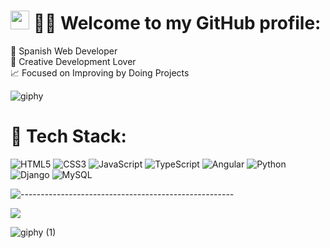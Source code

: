 # <img src="https://raw.githubusercontent.com/MartinHeinz/MartinHeinz/master/wave.gif" width="30px" height="30px" /> 👨‍🚀 Welcome to my GitHub profile:
🔭 Spanish Web Developer<br>🎨 Creative Development Lover<br>📈 Focused on Improving by Doing Projects

![giphy](https://user-images.githubusercontent.com/117676762/228602119-171acb86-c7d7-4252-9af0-b0fecc37a21c.gif)

# 🧪 Tech Stack:
![HTML5](https://img.shields.io/badge/html5-%23E34F26.svg?style=for-the-badge&logo=html5&logoColor=white) ![CSS3](https://img.shields.io/badge/css3-%231572B6.svg?style=for-the-badge&logo=css3&logoColor=white) ![JavaScript](https://img.shields.io/badge/javascript-%23323330.svg?style=for-the-badge&logo=javascript&logoColor=%23F7DF1E) ![TypeScript](https://img.shields.io/badge/typescript-%23007ACC.svg?style=for-the-badge&logo=typescript&logoColor=white) ![Angular](https://img.shields.io/badge/angular-%23DD0031.svg?style=for-the-badge&logo=angular&logoColor=white) ![Python](https://img.shields.io/badge/python-3670A0?style=for-the-badge&logo=python&logoColor=ffdd54) ![Django](https://img.shields.io/badge/django-%23092E20.svg?style=for-the-badge&logo=django&logoColor=white) ![MySQL](https://img.shields.io/badge/mysql-%2300f.svg?style=for-the-badge&logo=mysql&logoColor=white)

![-----------------------------------------------------](https://raw.githubusercontent.com/andreasbm/readme/master/assets/lines/rainbow.png)

[![](https://visitcount.itsvg.in/api?id=jpuentesdev&icon=0&color=0)](https://visitcount.itsvg.in)

![giphy (1)](https://user-images.githubusercontent.com/117676762/228615051-3c50d6da-5c4b-44f2-8f73-12eb5161cee6.gif)

<!-- Proudly created with GPRM ( https://gprm.itsvg.in ) -->
